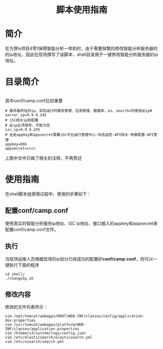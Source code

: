 # <center>脚本使用指南</center>

# 简介

在为贺ls项目4零1保障智能分析一体机时，由于需要频繁的修改智能分析服务器的的ip地址，因此在现场撰写了该脚本，shell目录用于一键修改智能分析服务器的ip地址。

# 目录简介

```c

```



其中conf/camp.conf比较重要

```properties
# 服务器所在的ip，实际运行时服务管理、应用管理、数据库、es、searchx均使用此ip# 
server_ip=9.9.9.245
# iSC相关ip和配置
# 此ip必须填写，不能为空
isc_ip=9.9.9.245
# 此处appkey和appsecret需要iSC平台运行管理中心-状态监控-API网关-参数配置-API管理
appkey=bbb
appsecret=cccc
```

上图中文件已做了相关的注释，不再赘述

# 使用指南

在shell脚本组使用过程中，使用的步骤如下：

## 配置conf/camp.conf

使用真实的智能分析服务ip地址、iSC ip地址、接口接入的appkey和appsecret来配置conf/camp.conf文件。

## 执行

当现场运维人员根据现场的ip划分已经成功的配置好**conf/camp.conf**，则可以一键执行下面的程序

```shell
cd shell/
./changeIp.sh
```

## 修改内容

修改的文件列表所示：

```shell
vim /opt/tomcat/webapps/ROOT/WEB-INF/classes/config/application-dev.properties
vim /usr/tomcat/webapps/platform/WEB-INF/classes/application.properties
vim /hikmars3/system/logs/config.json
vim /etc/elasticsearch/elasticsearch.yml
vim /etc/usearch/search.yml
```

